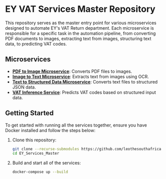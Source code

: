 # EY VAT Services Master Repository

This repository serves as the master entry point for various microservices designed to automate EY's VAT Return department. Each microservice is responsible for a specific task in the automation pipeline, from converting PDF documents to images, extracting text from images, structuring text data, to predicting VAT codes.

## Microservices

- [**PDF to Image Microservice**](https://github.com/leothesouthafrican/EY_PDF2Image-Service): Converts PDF files to images.
- [**Image to Text Microservice**](https://github.com/leothesouthafrican/EY_Image2Text-Service): Extracts text from images using OCR.
- [**Text to Structured Data Microservice**](https://github.com/leothesouthafrican/EY_Text2Structure-Service): Converts text files to structured JSON data.
- [**VAT Inference Service**](https://github.com/leothesouthafrican/EY_VATInference-Service): Predicts VAT codes based on structured input data.

## Getting Started

To get started with running all the services together, ensure you have Docker installed and follow the steps below:

1. Clone this repository:

   ```bash
   git clone --recurse-submodules https://github.com/leothesouthafrican/EY_Services_Master.git
   cd EY_Services_Master
   
   ```

2. Build and start all of the services:

   ```bash
   docker-compose up --build
   ```
